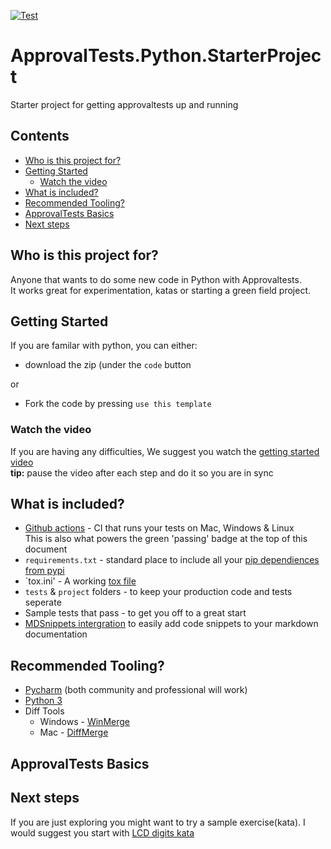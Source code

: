 
[![Test](../../actions/workflows/test.yml/badge.svg)](../../actions/workflows/test.yml)

# ApprovalTests.Python.StarterProject
Starter project for getting approvaltests up and running 

<!-- toc -->
## Contents

  * [Who is this project for?](#who-is-this-project-for)
  * [Getting Started](#getting-started)
    * [Watch the video](#watch-the-video)
  * [What is included?](#what-is-included)
  * [Recommended Tooling?](#recommended-tooling)
  * [ApprovalTests Basics](#approvaltests-basics)
  * [Next steps](#next-steps)<!-- endToc -->

## Who is this project for?
Anyone that wants to do some new code in Python with Approvaltests.   
It works great for experimentation, katas or starting a green field project.

## Getting Started

If you are familar with python, you can either:
* download the zip (under the `code` button

or 
* Fork the code by pressing `use this template`

### Watch the video
If you are having any difficulties, We suggest you watch the [getting started video](https://www.youtube.com/watch?v=2PbA273JHYE)  
**tip:** pause the video after each step and do it so you are in sync


## What is included?
* [Github actions](https://github.com/approvals/ApprovalTests.Python.StarterProject/actions/workflows/test.yml) - CI that runs your tests on Mac, Windows & Linux  
   This is also what powers the green 'passing' badge at the top of this document
* `requirements.txt` - standard place to include all your [pip dependiences from pypi](https://pypi.org/) 
* `tox.ini' - A working [tox file](https://tox.wiki/en/latest/)
* `tests` & `project` folders - to keep your production code and tests seperate
* Sample tests that pass - to get you off to a great start
* [MDSnippets intergration](https://github.com/simonCropp/MarkdownSnippets) to easily add code snippets to your markdown documentation

## Recommended Tooling?

* [Pycharm](https://www.jetbrains.com/pycharm/download/#section=mac) (both community and professional will work)
* [Python 3](https://www.python.org/downloads/)
* Diff Tools
  * Windows - [WinMerge](https://winmerge.org/?lang=en)
  * Mac - [DiffMerge](https://sourcegear.com/diffmerge/)   

## ApprovalTests Basics


## Next steps

If you are just exploring you might want to try a sample exercise(kata). I would suggest you start with [LCD digits kata](https://codingdojo.org/kata/NumberToLCD/)



